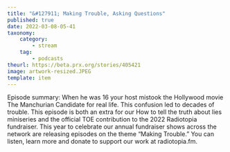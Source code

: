 ```yaml
---
title: "&#127911; Making Trouble, Asking Questions"
published: true
date: 2022-03-08-05-41
taxonomy:
    category:
        - stream
    tag:
        - podcasts
theurl: https://beta.prx.org/stories/405421
image: artwork-resized.JPEG
template: item
---
```


Episode summary: When he was 16 your host mistook the Hollywood movie The Manchurian Candidate for real life. This confusion led to decades of trouble. This episode is both an extra for our How to tell the truth about lies miniseries and the official TOE contribution to the 2022 Radiotopia fundraiser. This year to celebrate our annual fundraiser shows across the network are releasing episodes on the theme &ldquo;Making Trouble.&rdquo; You can listen, learn more and donate to support our work at radiotopia.fm.
